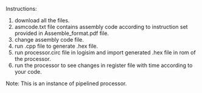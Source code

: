 Instructions:
1. download all the files.
2. asmcode.txt file contains assembly code according to instruction set provided in Assemble_format.pdf file.
3. change assembly code file.
4. run .cpp file to generate .hex file.
5. run processor.circ file in logisim and import generated .hex file in rom of the processor.
6. run the processor to see changes in register file with time according to your code.

Note:
This is an instance of pipelined processor.
